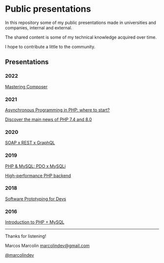 # Public presentations

In this repository some of my public presentations made in universities and companies, internal and external.

The shared content is some of my technical knowledge acquired over time.

I hope to contribute a little to the community.

## Presentations

### 2022

[Mastering Composer](https://speakerdeck.com/marcosmarcolin/dominando-o-composer)

### 2021

[Asynchronous Programming in PHP: where to start?](https://speakerdeck.com/marcosmarcolin/programacao-assincrona-em-php-por-onde-comecar)

[Discover the main news of PHP 7.4 and 8.0](https://speakerdeck.com/marcosmarcolin/conheca-as-principais-novidades-do-php-7-dot-4-and-8-dot-0)

### 2020

[SOAP x REST x GraphQL](https://speakerdeck.com/marcosmarcolin/soap-x-rest-x-graphql)

### 2019

[PHP & MySQL: PDO x MySQLi](https://speakerdeck.com/marcosmarcolin/php-and-mysql-pdo-x-mysqli)

[High-performance PHP backend](https://speakerdeck.com/marcosmarcolin/back-end-de-alta-performance)

### 2018

[Software Prototyping for Devs](https://speakerdeck.com/marcosmarcolin/prototipagem-de-software-para-devs)

### 2016

[Introduction to PHP + MySQL](https://speakerdeck.com/marcosmarcolin/introducao-ao-php-plus-mysql)

----

Thanks for listening!

Marcos Marcolin <marcolindev@gmail.com>

[@marcolindev](https://twitter.com/marcolindev)